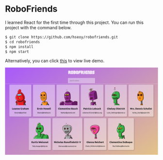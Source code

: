 # RoboFriends

I learned React for the first time through this project. You can run this project with the command below.

```
$ git clone https://github.com/hseoy/robofriends.git
$ cd robofriends
$ npm install
$ npm start
```

Alternatively, you can click [this](https://hseoy.github.io/robofriends) to view live demo.

![Desktop Preveiw](./images/desktop-preview.PNG)